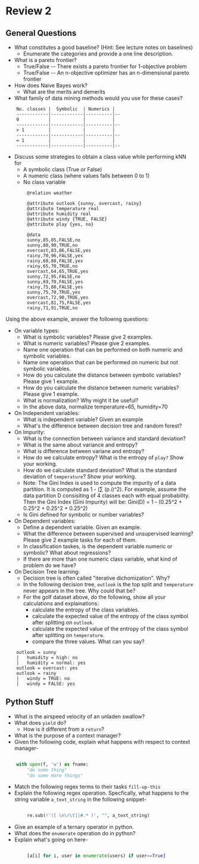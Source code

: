 # Review 2

## General Questions

*   What constitutes a good baseline? (Hint: See lecture notes on baselines)
    *   Enumerate the categories and provide a one line description.
*   What is a pareto frontier?
    *   True/False -- There exists a pareto frontier for 1-objective problem
    *   True/False -- An n-objective optimizer has an n-dimensional pareto frontier
*   How does Naive Bayes work?
    *   What are the merits and demerits
*   What family of data mining methods would you use for these cases?

```
    No. classes |  Symbolic  | Numerics |
    ------------|------------|----------|--
    0           |            |          |
    ------------|------------|----------|--
    > 1         |            |          |
    ------------|------------|----------|--
    = 1         |            |          |
    ------------|------------|----------|--
```

*   Discuss some strategies to obtain a class value while performing kNN for
  	* A symbolic class (True or False)
	* A numeric class (where values falls between 0 to 1)
	* No class variable

```
		@relation weather

		@attribute outlook {sunny, overcast, rainy}
		@attribute temperature real
		@attribute humidity real
		@attribute windy {TRUE, FALSE}
		@attribute play {yes, no}

		@data
		sunny,85,85,FALSE,no
		sunny,80,90,TRUE,no
		overcast,83,86,FALSE,yes
		rainy,70,96,FALSE,yes
		rainy,68,80,FALSE,yes
		rainy,65,70,TRUE,no
		overcast,64,65,TRUE,yes
		sunny,72,95,FALSE,no
		sunny,69,70,FALSE,yes
		rainy,75,80,FALSE,yes
		sunny,75,70,TRUE,yes
		overcast,72,90,TRUE,yes
		overcast,81,75,FALSE,yes
		rainy,71,91,TRUE,no

```

Using the above example, answer the following questions:

*   On variable types:
    *   What is symbolic variables? Please give 2 examples.
    *   What is numeric variables? Please give 2 examples.
    *   Name one operation that can be performed on both numeric and symbolic variables.
    *   Name one operation that can be performed on numeric but not symbolic variables.
    *   How do you calculate the distance between symbolic variables? Please give 1 example.
    *   How do you calculate the distance between numeric variables? Please give 1 example.
    *   What is normalization? Why might it be useful?
    *   In the above data, normalize temperature=65, humidity=70
*   On Independent variables:
    *   What is independent variable? Given an example
    *   What's the difference between decision tree and random forest?
*   On Impurity:
    *   What is the connection between variance and standard deviation?
    *   What is the same about variance and entropy?
    *   What is difference between variane and entropy?
    *   How do we calculate entropy? What is the entropy of `play?` Show your working.
    *   How do we calculate standard deviation? What is the standard deviation of `temperature`? Show your working.
    *   Note: The Gini Index is used to compute the impurity of a data partition. It is computed as 1 - (∑ (p.i)^2). For example, assume the data partition D consisiting of 4 classes each with equal probability. Then the Gini Index (Gini Impurity) will be: Gini(D) = 1 - (0.25^2 + 0.25^2 + 0.25^2 + 0.25^2)
    *   Is Gini defined for symbolic or number variables?
*   On Dependent variables:
    *   Define a dependent variable. Given an example.
    *   What the difference between supervised and unsupervised learning? Please give 2 example tasks for each of them.
    *   In classification taskes, is the dependent variable numeric or symbolic? What about regressions?
    *   If there are more than one numeric class variable, what kind of problem do we have?
*   On Decision Tree learning:
    *   Decision tree is often called "iterative dichomization". Why?
    *   In the following decision tree, `outlook` is the top split and `temperature` never appears in the tree. Why could that be?
    *   For the golf dataset above, do the following, show all your calculations and explainations:
        *   calculate the entropy of the class variables.
        *   calculate the expected value of the entropy of the class symbol after splitting on `outlook`.
        *   calculate the expected value of the entropy of the class symbol after splitting on `temperature`.
        *   compare the three values. What can you say?

```
    outlook = sunny
    |   humidity = high: no
    |   humidity = normal: yes
    outlook = overcast: yes
    outlook = rainy
    |   windy = TRUE: no
    |   windy = FALSE: yes
```

## Python Stuff

*   What is the airspeed velocity of an unladen swallow?
*   What does `yield` do?
    *   How is it different from a `return`?
*   What is the purpose of a context manager?
*   Given the following code, explain what happens with respect to context manager-

```python

    with open(f, 'w') as fname:
        "do some thing"
        "do some more things"
```

*   Match the following regex terms to their tasks `fill-up-this`
*   Explain the following regex operation. Specfically, what happens to the string variable `a_text_string` in the following snippet-


```python

		re.sub(r'([ \n\r\t]|#.* )', "", a_text_string)

```

*   Give an example of a ternary operator in python.
*   What does the `enumerate` operation do in python?
*   Explain what's going on here-

```python

		[a[i] for i, user in enumerate(users) if user==True]

```
